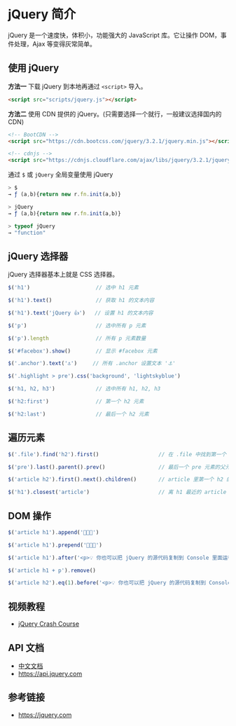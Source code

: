 # jQuery 简介

jQuery 是一个速度快，体积小，功能强大的 JavaScript 库。它让操作 DOM，事件处理，Ajax 等变得灰常简单。

## 使用 jQuery
**方法一** 下载 jQuery 到本地再通过 `<script>` 导入。
```html
<script src="scripts/jquery.js"></script>
```
**方法二** 使用 CDN 提供的 jQuery。(只需要选择一个就行，一般建议选择国内的 CDN)
```html
<!-- BootCDN -->
<script src="https://cdn.bootcss.com/jquery/3.2.1/jquery.min.js"></script>

<!-- cdnjs -->
<script src="https://cdnjs.cloudflare.com/ajax/libs/jquery/3.2.1/jquery.min.js"></script>
```
通过 `$` 或 `jQuery` 全局变量使用 jQuery
```javascript
> $
→ ƒ (a,b){return new r.fn.init(a,b)}

> jQuery
→ ƒ (a,b){return new r.fn.init(a,b)}

> typeof jQuery
→ "function"
```

## jQuery 选择器
jQuery 选择器基本上就是 CSS 选择器。
```javascript 
$('h1')                     // 选中 h1 元素

$('h1').text()              // 获取 h1 的文本内容

$('h1').text('jQuery 👍')   // 设置 h1 的文本内容

$('p')                      // 选中所有 p 元素

$('p').length               // 所有 p 元素数量

$('#facebox').show()        // 显示 #facebox 元素

$('.anchor').text('⚓️')     // 所有 .anchor 设置文本 '⚓️'

$('.highlight > pre').css('background', 'lightskyblue')

$('h1, h2, h3')             // 选中所有 h1, h2, h3

$('h2:first')               // 第一个 h2 元素

$('h2:last')                // 最后一个 h2 元素
```

## 遍历元素
```javascript
$('.file').find('h2').first()                   // 在 .file 中找到第一个 h2 并获取其中文本内容

$('pre').last().parent().prev()                 // 最后一个 pre 元素的父元素的前一个元素

$('article h2').first().next().children()       // article 里第一个 h2 的下一个元素的子元素

$('h1').closest('article')                      // 离 h1 最近的 article 祖先元素
```

## DOM 操作
```javascript
$('article h1').append('🎈🎈🎈')

$('article h1').prepend('🎉🎉🎉')

$('article h1').after('<p>💡 你也可以把 jQuery 的源代码复制到 Console 里面运行，只是有点麻烦。</p>')

$('article h1 + p').remove()

$('article h2').eq(1).before('<p>💡 你也可以把 jQuery 的源代码复制到 Console 里面运行，只是有点麻烦。</p>')
```

## 视频教程
* [jQuery Crash Course](https://www.youtube.com/playlist?list=PLillGF-RfqbYJVXBgZ_nA7FTAAEpp_IAc)

## API 文档
* [中文文档](http://www.jquery123.com)
* https://api.jquery.com

## 参考链接
* https://jquery.com
